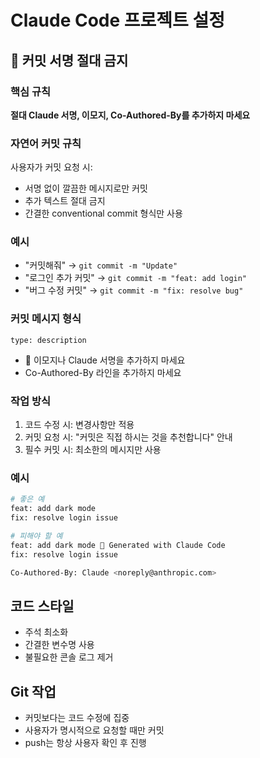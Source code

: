 # Claude Code 프로젝트 설정

## 🚫 커밋 서명 절대 금지

### 핵심 규칙
**절대 Claude 서명, 이모지, Co-Authored-By를 추가하지 마세요**

### 자연어 커밋 규칙
사용자가 커밋 요청 시:
- 서명 없이 깔끔한 메시지로만 커밋
- 추가 텍스트 절대 금지
- 간결한 conventional commit 형식만 사용

### 예시
- "커밋해줘" → `git commit -m "Update"`
- "로그인 추가 커밋" → `git commit -m "feat: add login"`
- "버그 수정 커밋" → `git commit -m "fix: resolve bug"`

### 커밋 메시지 형식
```
type: description
```
- 🤖 이모지나 Claude 서명을 추가하지 마세요
- Co-Authored-By 라인을 추가하지 마세요

### 작업 방식
1. 코드 수정 시: 변경사항만 적용
2. 커밋 요청 시: "커밋은 직접 하시는 것을 추천합니다" 안내
3. 필수 커밋 시: 최소한의 메시지만 사용

### 예시
```bash
# 좋은 예
feat: add dark mode
fix: resolve login issue

# 피해야 할 예
feat: add dark mode 🤖 Generated with Claude Code
fix: resolve login issue

Co-Authored-By: Claude <noreply@anthropic.com>
```

## 코드 스타일
- 주석 최소화
- 간결한 변수명 사용
- 불필요한 콘솔 로그 제거

## Git 작업
- 커밋보다는 코드 수정에 집중
- 사용자가 명시적으로 요청할 때만 커밋
- push는 항상 사용자 확인 후 진행